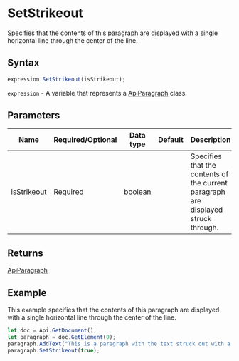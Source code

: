# SetStrikeout

Specifies that the contents of this paragraph are displayed with a single horizontal line through the center of the line.

## Syntax

```javascript
expression.SetStrikeout(isStrikeout);
```

`expression` - A variable that represents a [ApiParagraph](../ApiParagraph.md) class.

## Parameters

| **Name** | **Required/Optional** | **Data type** | **Default** | **Description** |
| ------------- | ------------- | ------------- | ------------- | ------------- |
| isStrikeout | Required | boolean |  | Specifies that the contents of the current paragraph are displayed struck through. |

## Returns

[ApiParagraph](../../ApiParagraph/ApiParagraph.md)

## Example

This example specifies that the contents of this paragraph are displayed with a single horizontal line through the center of the line.

```javascript editor-
let doc = Api.GetDocument();
let paragraph = doc.GetElement(0);
paragraph.AddText("This is a paragraph with the text struck out with a single line.");
paragraph.SetStrikeout(true);
```
